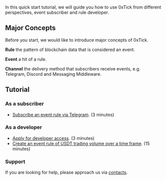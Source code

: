 In this quick start tutorial, we will guide you how to use 0xTick from different perspectives, event subscriber and rule developer.

## Major Concepts
Before you start, we would like to introduce major concepts of 0xTick.

<b>Rule</b> the pattern of blockchain data that is considered an event.

<b>Event</b> a hit of a rule.

<b>Channel</b> the delivery method that subscribers receive events, e.g. Telegram, Discord and Messaging Middleware.

## Tutorial
### As a subscriber
* [Subscribe an event rule via Telegram][2]. (3 minutes)

### As a developer 
* [Apply for developer access][3]. (3 minutes)
* [Create an event rule of USDT trading volume over a time frame][1]. (15 minutes)

### Support
If you are looking for help, please approach us via [contacts](../about/contact.md).

[1]: <usdt.md>
[2]: <sub.md>
[3]: <beta.md>